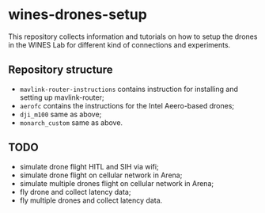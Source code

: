 # wines-drones-setup

This repository collects information and tutorials on how to setup the drones in the WINES Lab for different kind of connections and experiments.

## Repository structure

- `mavlink-router-instructions` contains instruction for installing and setting up mavlink-router;
- `aerofc` contains the instructions for the Intel Aeero-based drones;
- `dji_m100` same as above;
- `monarch_custom` same as above.

## TODO

- simulate drone flight HITL and SIH via wifi;
- simulate drone flight on cellular network in Arena;
- simulate multiple drones flight on cellular network in Arena;
- fly drone and collect latency data;
- fly multiple drones and collect latency data.
